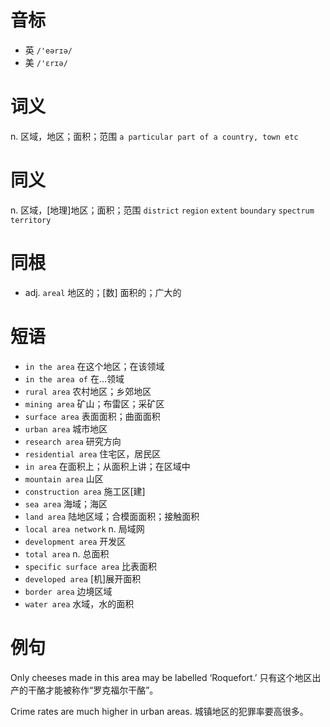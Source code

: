 # 音标

- 英 `/'eərɪə/`
- 美 `/'ɛrɪə/`

# 词义

n. 区域，地区；面积；范围
`a particular part of a country, town etc`

# 同义

n. 区域，[地理]地区；面积；范围
`district` `region` `extent` `boundary` `spectrum` `territory`

# 同根

- adj. `areal` 地区的；[数] 面积的；广大的

# 短语

- `in the area` 在这个地区；在该领域
- `in the area of` 在…领域
- `rural area` 农村地区；乡郊地区
- `mining area` 矿山；布雷区；采矿区
- `surface area` 表面面积；曲面面积
- `urban area` 城市地区
- `research area` 研究方向
- `residential area` 住宅区，居民区
- `in area` 在面积上；从面积上讲；在区域中
- `mountain area` 山区
- `construction area` 施工区[建]
- `sea area` 海域；海区
- `land area` 陆地区域；合模面面积；接触面积
- `local area network` n. 局域网
- `development area` 开发区
- `total area` n. 总面积
- `specific surface area` 比表面积
- `developed area` [机]展开面积
- `border area` 边境区域
- `water area` 水域，水的面积

# 例句

Only cheeses made in this area may be labelled ‘Roquefort.’
只有这个地区出产的干酪才能被称作“罗克福尔干酪”。

Crime rates are much higher in urban areas.
城镇地区的犯罪率要高很多。


